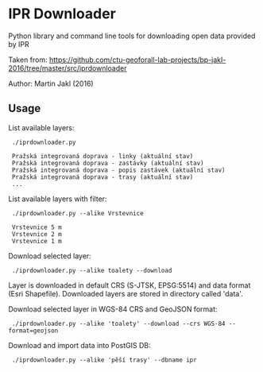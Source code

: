 # IPR Downloader
Python library and command line tools for downloading open data provided by IPR

Taken from: https://github.com/ctu-geoforall-lab-projects/bp-jakl-2016/tree/master/src/iprdownloader

Author: Martin Jakl (2016)

## Usage

List available layers:

     ./iprdownloader.py
          
     Pražská integrovaná doprava - linky (aktuální stav)
     Pražská integrovaná doprava - zastávky (aktuální stav)
     Pražská integrovaná doprava - popis zastávek (aktuální stav)
     Pražská integrovaná doprava - trasy (aktuální stav)
     ...

List available layers with filter:

     ./iprdownloader.py --alike Vrstevnice
     
     Vrstevnice 5 m
     Vrstevnice 2 m
     Vrstevnice 1 m

Download selected layer:

     ./iprdownloader.py --alike toalety --download

Layer is downloaded in default CRS (S-JTSK, EPSG:5514) and data format
(Esri Shapefile). Downloaded layers are stored in directory called
'data'.

Download selected layer in WGS-84 CRS and GeoJSON format:

     ./iprdownloader.py --alike 'toalety' --download --crs WGS-84 --format=geojson

Download and import data into PostGIS DB:

     ./iprdownloader.py --alike 'pěší trasy' --dbname ipr
